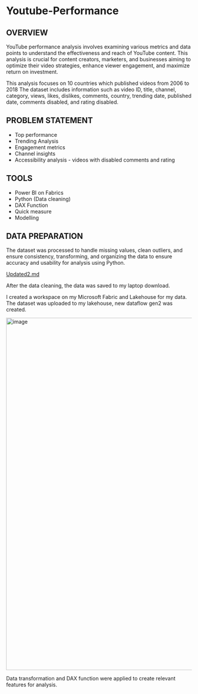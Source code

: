 # Youtube-Performance

## OVERVIEW
YouTube performance analysis involves examining various metrics and data points to understand the effectiveness and reach of YouTube content. This analysis is crucial for content creators, marketers, and businesses aiming to optimize their video strategies, enhance viewer engagement, and maximize return on investment.

This analysis focuses on 10 countries which published videos from 2006 to 2018
The dataset includes information such as video ID, title, channel, category, views, likes, dislikes, comments, country, trending date, published date, comments disabled, and rating disabled.

## PROBLEM STATEMENT
* Top performance
* Trending Analysis
* Engagement metrics
* Channel insights
* Accessibility analysis - videos with disabled comments and rating

## TOOLS
* Power BI on Fabrics
* Python (Data cleaning)
* DAX Function
* Quick measure
* Modelling

## DATA PREPARATION
The dataset was processed to handle missing values, clean outliers, and ensure consistency, transforming, and organizing the data to ensure accuracy and usability for analysis using Python. 

[Updated2.md](https://github.com/user-attachments/files/16120988/Updated2.md)

After the data cleaning, the data was saved to my laptop download.

I created a workspace on my Microsoft Fabric and Lakehouse for my data. The dataset was uploaded to my lakehouse, new dataflow gen2 was created. 

<img width="956" alt="image" src="https://github.com/Adewumi25-tech/Youtube-Performance/assets/72547309/6f394ffa-dcb7-4b49-bb54-7831731a0996">

Data transformation and DAX function were applied to create relevant features for analysis.

